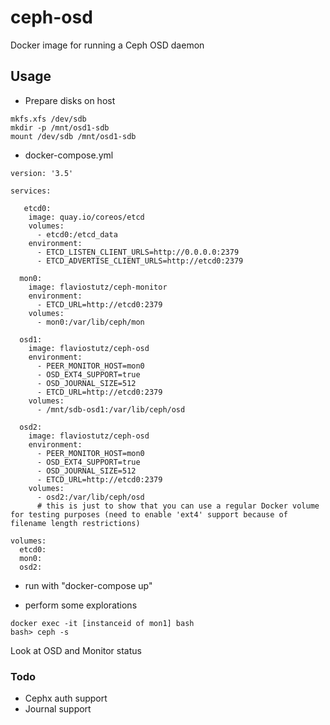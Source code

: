 # ceph-osd
Docker image for running a Ceph OSD daemon

## Usage

* Prepare disks on host

```
mkfs.xfs /dev/sdb
mkdir -p /mnt/osd1-sdb
mount /dev/sdb /mnt/osd1-sdb
```

* docker-compose.yml

```
version: '3.5'

services:

   etcd0:
    image: quay.io/coreos/etcd
    volumes:
      - etcd0:/etcd_data
    environment:
      - ETCD_LISTEN_CLIENT_URLS=http://0.0.0.0:2379
      - ETCD_ADVERTISE_CLIENT_URLS=http://etcd0:2379

  mon0:
    image: flaviostutz/ceph-monitor
    environment:
      - ETCD_URL=http://etcd0:2379
    volumes:
      - mon0:/var/lib/ceph/mon

  osd1:
    image: flaviostutz/ceph-osd
    environment:
      - PEER_MONITOR_HOST=mon0
      - OSD_EXT4_SUPPORT=true
      - OSD_JOURNAL_SIZE=512
      - ETCD_URL=http://etcd0:2379
    volumes:
      - /mnt/sdb-osd1:/var/lib/ceph/osd

  osd2:
    image: flaviostutz/ceph-osd
    environment:
      - PEER_MONITOR_HOST=mon0
      - OSD_EXT4_SUPPORT=true
      - OSD_JOURNAL_SIZE=512
      - ETCD_URL=http://etcd0:2379
    volumes:
      - osd2:/var/lib/ceph/osd
      # this is just to show that you can use a regular Docker volume for testing purposes (need to enable 'ext4' support because of filename length restrictions)

volumes:
  etcd0:
  mon0:
  osd2:

```

* run with "docker-compose up"

* perform some explorations

```
docker exec -it [instanceid of mon1] bash
bash> ceph -s
```
Look at OSD and Monitor status

### Todo
* Cephx auth support
* Journal support
